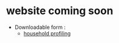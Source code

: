 # website coming soon

- Downloadable form :
  - [household profiling](https://docs.google.com/spreadsheets/d/1dFB2Y9AHlmU56jCNPq33Ab-ez9rRwSrklDpFN8XUaoM/edit?usp=sharing)
